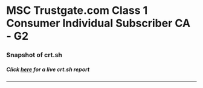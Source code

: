 # MSC Trustgate.com Class 1 Consumer Individual Subscriber CA - G2
### Snapshot of crt.sh
##### Click [here](https://crt.sh/?q=8D6503D92B40CB6F4A33731865FB3BF224482A12364AC2C8553A6BC221C5CAE2) for a live crt.sh report

---
